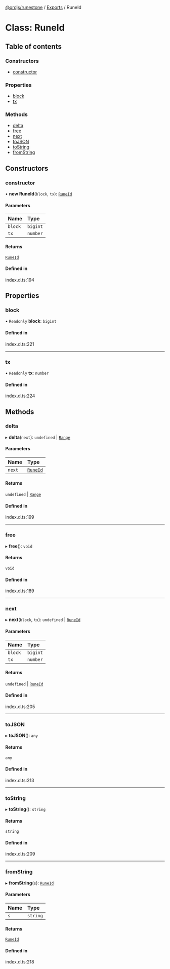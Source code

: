 [@ordjs/runestone](../README.md) / [Exports](../modules.md) / RuneId

# Class: RuneId

## Table of contents

### Constructors

- [constructor](RuneId.md#constructor)

### Properties

- [block](RuneId.md#block)
- [tx](RuneId.md#tx)

### Methods

- [delta](RuneId.md#delta)
- [free](RuneId.md#free)
- [next](RuneId.md#next)
- [toJSON](RuneId.md#tojson)
- [toString](RuneId.md#tostring)
- [fromString](RuneId.md#fromstring)

## Constructors

### constructor

• **new RuneId**(`block`, `tx`): [`RuneId`](RuneId.md)

#### Parameters

| Name | Type |
| :------ | :------ |
| `block` | `bigint` |
| `tx` | `number` |

#### Returns

[`RuneId`](RuneId.md)

#### Defined in

index.d.ts:194

## Properties

### block

• `Readonly` **block**: `bigint`

#### Defined in

index.d.ts:221

___

### tx

• `Readonly` **tx**: `number`

#### Defined in

index.d.ts:224

## Methods

### delta

▸ **delta**(`next`): `undefined` \| [`Range`](Range.md)

#### Parameters

| Name | Type |
| :------ | :------ |
| `next` | [`RuneId`](RuneId.md) |

#### Returns

`undefined` \| [`Range`](Range.md)

#### Defined in

index.d.ts:199

___

### free

▸ **free**(): `void`

#### Returns

`void`

#### Defined in

index.d.ts:189

___

### next

▸ **next**(`block`, `tx`): `undefined` \| [`RuneId`](RuneId.md)

#### Parameters

| Name | Type |
| :------ | :------ |
| `block` | `bigint` |
| `tx` | `number` |

#### Returns

`undefined` \| [`RuneId`](RuneId.md)

#### Defined in

index.d.ts:205

___

### toJSON

▸ **toJSON**(): `any`

#### Returns

`any`

#### Defined in

index.d.ts:213

___

### toString

▸ **toString**(): `string`

#### Returns

`string`

#### Defined in

index.d.ts:209

___

### fromString

▸ **fromString**(`s`): [`RuneId`](RuneId.md)

#### Parameters

| Name | Type |
| :------ | :------ |
| `s` | `string` |

#### Returns

[`RuneId`](RuneId.md)

#### Defined in

index.d.ts:218
